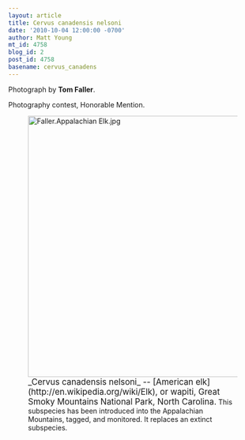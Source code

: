 ```yaml
---
layout: article
title: Cervus canadensis nelsoni
date: '2010-10-04 12:00:00 -0700'
author: Matt Young
mt_id: 4758
blog_id: 2
post_id: 4758
basename: cervus_canadens
---
```

Photograph by **Tom Faller**.

Photography contest, Honorable Mention.

<figure>
<img src="http://pandasthumb.org/archives/2010/10/03/Faller.Appalachian%20Elk.jpg" alt="Faller.Appalachian Elk.jpg" width="600" height="529" />
<figcaption markdown="span">
<big>_Cervus canadensis nelsoni_ -- [American elk](http://en.wikipedia.org/wiki/Elk), or wapiti, Great Smoky Mountains National Park, North Carolina.</big>  This subspecies has been introduced into the Appalachian Mountains, tagged, and monitored. It replaces an extinct subspecies.

</figcaption>
</figure>
